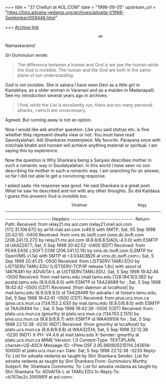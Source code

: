 +++
title = "37 Chelluri at AOL.COM"
date = "1998-09-05"
upstream_url = "https://lists.advaita-vedanta.org/archives/advaita-l/1998-September/009448.html"

+++
[Archive link](https://lists.advaita-vedanta.org/archives/advaita-l/1998-September/009448.html)

                                              om
Namaskarams!

Sri Gummuluri wrote:
>The difference between a human and God is we see the human while the
>God is invisible. The human and the God are both in the same plane of
>our understanding.

God is not invisible.  She is sakara
I have seen Devi as a little girl in Kamakhya, as a older woman in Varanasi
and as a maiden in Madanapalli.        See my introduction several years ago
in archives.

> I find, while the List is excellently run, there are too many personal
attacks, >which are unnecessary.

Agreed.   But running away is not an option.

Now I would like ask another question.  Like you said stotras etc. is fine
whether they represent dwaita view or not.   You must have read Saundyalahari.
Adi Shankaras masterpiece. My favorite.  Parayana once with nistchala bhakti
and homam will achieve anything material or spiritual.  I am saying this by
experience.

Now the question is Why Shankara being a Sanyasi describes mother in such a
romantic way in Saudalyalahari.   In this world I have seen no son describing
his mother in such a romantic way.   I am searching for an answer, so far I
did not able to get a convincing response.

I asked sada. His response was good.  He said Shankara is a great poet.  What
he saw he described and not with any other thoughts.  So did Kalidasa.
I guess this answers God is invisible too.

                                  Shubham                       Nagy


------------------------------------------------------------------------


----------------------- Headers --------------------------------
Return-Path: <owner-advaita-l at TAMU.EDU>
Received: from  relay21.mx.aol.com (relay21.mail.aol.com [172.31.106.67]) by
air14.mail.aol.com (v49.1) with SMTP; Sat, 05 Sep 1998 20:42:55 -0400
Received: from vms.dc.lsoft.com (vms.dc.lsoft.com [206.241.13.27])
          by relay21.mx.aol.com (8.8.8/8.8.5/AOL-4.0.0)
          with ESMTP id UAA22677;
          Sat, 5 Sep 1998 20:42:52 -0400 (EDT)
Received: from PEAR.EASE.LSOFT.COM (206.241.12.19) by vms.dc.lsoft.com (LSMTP
for OpenVMS v1.1a) with SMTP id <3.03403B26 at vms.dc.lsoft.com>; Sat, 5 Sep 1998
20:41:25 -0500
Received: from LISTSERV.TAMU.EDU by LISTSERV.TAMU.EDU (LISTSERV-TCP/IP release
          1.8c) with spool id 14676481 for ADVAITA-L at LISTSERV.TAMU.EDU; Sat, 5
          Sep 1998 19:42:46 -0500
Received: from mail.tamu.edu (mail.tamu.edu [128.194.103.38]) by
          postal.tamu.edu (8.9.0/8.9.0) with ESMTP id TAA24689 for
          <advaita-l at postal.tamu.edu>; Sat, 5 Sep 1998 19:42:42 -0500 (CDT)
Received: (from daemon at localhost) by mail.tamu.edu (8.9.0/8.9.0) id TAA28499
          for advaita-l at listserv.tamu.edu; Sat, 5 Sep 1998 19:42:41 -0500
(CDT)
Received: from piva.ucs.mun.ca (piva.ucs.mun.ca [134.153.2.63]) by
          mail.tamu.edu (8.9.0/8.9.0) with ESMTP id TAA28494 for
          <ADVAITA-L at TAMU.EDU>; Sat, 5 Sep 1998 19:42:39 -0500 (CDT)
Received: from plato.ucs.mun.ca (gmurthy at plato.ucs.mun.ca [134.153.2.151]) by
          piva.ucs.mun.ca (8.8.8/8.8.7) with ESMTP id WAA08106 for
          <ADVAITA-L at TAMU.EDU>; Sat, 5 Sep 1998 22:12:38 -0230 (NDT)
Received: (from gmurthy at localhost) by plato.ucs.mun.ca (8.8.8/8.8.8) id
          WAA32514; Sat, 5 Sep 1998 22:12:38 -0230 (NDT)
X-PH: V4.4.6 at mail.tamu.edu
X-Sender: gmurthy at plato.ucs.mun.ca
MIME-Version: 1.0
Content-Type: TEXT/PLAIN; charset=US-ASCII
Message-ID:  <Pine.OSF.3.95.980905215114.24361A-100000 at plato.ucs.mun.ca>
Date:         Sat, 5 Sep 1998 22:12:38 -0230
Reply-To: List for advaita vedanta as taught by Shri Shankara
              <ADVAITA-L at TAMU.EDU>
Sender: List for advaita vedanta as taught by Shri Shankara
              <ADVAITA-L at TAMU.EDU>
From: Gummuluru Murthy <gmurthy at MORGAN.UCS.MUN.CA>
Subject:      Re: Shankara
Comments: To: List for advaita vedanta as taught by Shri Shankara
          <ADVAITA-L at TAMU.EDU>
To: ADVAITA-L at TAMU.EDU
In-Reply-To:  <b767ac2c.35f0981f at aol.com>

